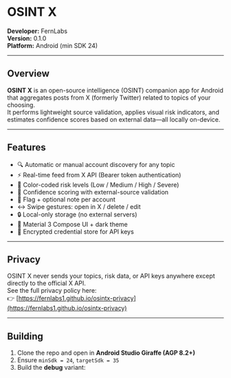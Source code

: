 # OSINT X
**Developer:** FernLabs  
**Version:** 0.1.0  
**Platform:** Android (min SDK 24)

---

## Overview
**OSINT X** is an open-source intelligence (OSINT) companion app for Android that aggregates posts from X (formerly Twitter) related to topics of your choosing.  
It performs lightweight source validation, applies visual risk indicators, and estimates confidence scores based on external data—all locally on-device.

---

## Features
- 🔍 Automatic or manual account discovery for any topic  
- ⚡ Real-time feed from X API (Bearer token authentication)  
- 🎯 Color-coded risk levels (Low / Medium / High / Severe)  
- 🧠 Confidence scoring with external-source validation  
- 💬 Flag + optional note per account  
- ↔️ Swipe gestures: open in X / delete / edit  
- 🔒 Local-only storage (no external servers)  
- 🌙 Material 3 Compose UI + dark theme  
- 🪪 Encrypted credential store for API keys  

---

## Privacy
OSINT X never sends your topics, risk data, or API keys anywhere except directly to the official X API.  
See the full privacy policy here:  
👉 [https://fernlabs1.github.io/osintx-privacy](https://fernlabs1.github.io/osintx-privacy)

---

## Building
1. Clone the repo and open in **Android Studio Giraffe (AGP 8.2+)**  
2. Ensure `minSdk = 24`, `targetSdk = 35`  
3. Build the **debug** variant:  
